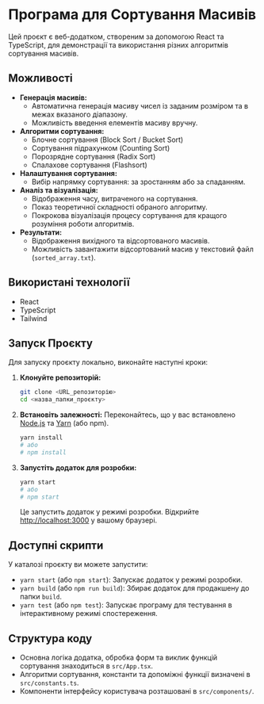 # Програма для Сортування Масивів

Цей проєкт є веб-додатком, створеним за допомогою React та TypeScript, для демонстрації та використання різних алгоритмів сортування масивів.

## Можливості

-   **Генерація масивів:**
    -   Автоматична генерація масиву чисел із заданим розміром та в межах вказаного діапазону.
    -   Можливість введення елементів масиву вручну.
-   **Алгоритми сортування:**
    -   Блочне сортування (Block Sort / Bucket Sort)
    -   Сортування підрахунком (Counting Sort)
    -   Порозрядне сортування (Radix Sort)
    -   Спалахове сортування (Flashsort)
-   **Налаштування сортування:**
    -   Вибір напрямку сортування: за зростанням або за спаданням.
-   **Аналіз та візуалізація:**
    -   Відображення часу, витраченого на сортування.
    -   Показ теоретичної складності обраного алгоритму.
    -   Покрокова візуалізація процесу сортування для кращого розуміння роботи алгоритмів.
-   **Результати:**
    -   Відображення вихідного та відсортованого масивів.
    -   Можливість завантажити відсортований масив у текстовий файл (`sorted_array.txt`).

## Використані технології

-   React
-   TypeScript
-   Tailwind

## Запуск Проєкту

Для запуску проєкту локально, виконайте наступні кроки:

1.  **Клонуйте репозиторій:**
    ```bash
    git clone <URL_репозиторію>
    cd <назва_папки_проєкту>
    ```
2.  **Встановіть залежності:**
    Переконайтесь, що у вас встановлено [Node.js](https://nodejs.org/) та [Yarn](https://yarnpkg.com/) (або npm).
    ```bash
    yarn install
    # або
    # npm install
    ```
3.  **Запустіть додаток для розробки:**
    ```bash
    yarn start
    # або
    # npm start
    ```
    Це запустить додаток у режимі розробки. Відкрийте [http://localhost:3000](http://localhost:3000) у вашому браузері.

## Доступні скрипти

У каталозі проєкту ви можете запустити:

-   `yarn start` (або `npm start`): Запускає додаток у режимі розробки.
-   `yarn build` (або `npm run build`): Збирає додаток для продакшену до папки `build`.
-   `yarn test` (або `npm test`): Запускає програму для тестування в інтерактивному режимі спостереження.

## Структура коду

-   Основна логіка додатка, обробка форм та виклик функцій сортування знаходиться в `src/App.tsx`.
-   Алгоритми сортування, константи та допоміжні функції визначені в `src/constants.ts`.
-   Компоненти інтерфейсу користувача розташовані в `src/components/`.

